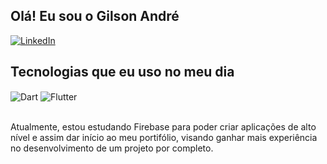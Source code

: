 ## Olá! Eu sou o Gilson André

[![LinkedIn](https://img.shields.io/badge/LinkedIn-0077B5?style=for-the-badge&logo=linkedin&logoColor=white)](https://www.linkedin.com/in/gilson-andre/)

## Tecnologias que eu uso no meu dia

<div style="display: inline_block">
  <img align="center" alt="Dart" src="https://img.shields.io/badge/Dart-0175C2?style=for-the-badge&logo=dart&logoColor=white" />
  <img align="center" alt="Flutter" src="https://img.shields.io/badge/Flutter-02569B?style=for-the-badge&logo=flutter&logoColor=white" />
</div><br/>

Atualmente, estou estudando Firebase para poder criar aplicações de alto nível e assim dar início ao meu portifólio, visando ganhar mais experiência no desenvolvimento de um projeto por completo.
